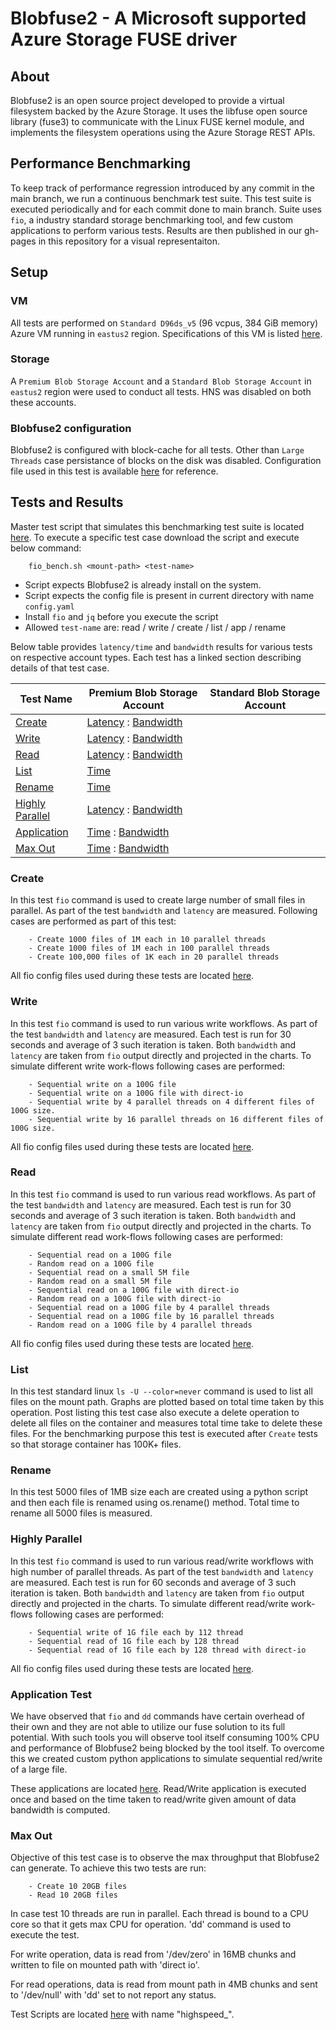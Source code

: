 # Blobfuse2 - A Microsoft supported Azure Storage FUSE driver
## About
Blobfuse2 is an open source project developed to provide a virtual filesystem backed by the Azure Storage. It uses the libfuse open source library (fuse3) to communicate with the Linux FUSE kernel module, and implements the filesystem operations using the Azure Storage REST APIs.

## Performance Benchmarking
To keep track of performance regression introduced by any commit in the main branch, we run a continuous benchmark test suite. This test suite is executed periodically and for each commit done to main branch. Suite uses `fio`, a industry standard storage benchmarking tool, and few custom applications to perform various tests. Results are then published in our gh-pages in this repository for a visual representaiton.

## Setup
### VM
All tests are performed on `Standard D96ds_v5` (96 vcpus, 384 GiB memory) Azure VM running in `eastus2` region. Specifications of this VM is listed [here](https://learn.microsoft.com/en-us/azure/virtual-machines/ddv5-ddsv5-series#ddsv5-series). 

### Storage
A `Premium Blob Storage Account` and a `Standard Blob Storage Account` in `eastus2` region were used to conduct all tests. HNS was disabled on both these accounts.

### Blobfuse2 configuration
Blobfuse2 is configured with block-cache for all tests. Other than `Large Threads` case persistance of blocks on the disk was disabled. Configuration file used in this test is available [here](https://github.com/Azure/azure-storage-fuse/blob/vibhansa/perftestrunner/testdata/config/azure_block_bench.yaml) for reference.


## Tests and Results
Master test script that simulates this benchmarking test suite is located [here](https://github.com/Azure/azure-storage-fuse/tree/vibhansa/perftestrunner/perf_testing/scripts/fio_bench.sh). To execute a specific test case download the script and execute below command:
```
    fio_bench.sh <mount-path> <test-name>
```
- Script expects Blobfuse2 is already install on the system.
- Script expects the config file is present in current directory with name `config.yaml`
- Install `fio` and `jq` before you execute the script
- Allowed `test-name` are: read / write / create / list / app / rename

Below table provides `latency/time` and `bandwidth` results for various tests on respective account types. Each test has a linked section describing details of that test case.


| Test Name | Premium Blob Storage Account | Standard Blob Storage Account |
| ----------- | -------------- | ----------- |
| [Create](https://azure.github.io/azure-storage-fuse/#create)    |  [Latency](https://azure.github.io/azure-storage-fuse/latency/create/) : [Bandwidth](https://azure.github.io/azure-storage-fuse/bandwidth/create/)  |  |
| [Write](https://azure.github.io/azure-storage-fuse/#write)     |  [Latency](https://azure.github.io/azure-storage-fuse/latency/write/) : [Bandwidth](https://azure.github.io/azure-storage-fuse/bandwidth/write/)   | |
| [Read](https://azure.github.io/azure-storage-fuse/#read)     |  [Latency](https://azure.github.io/azure-storage-fuse/latency/read/) : [Bandwidth](https://azure.github.io/azure-storage-fuse/bandwidth/read/)    | |
| [List](https://azure.github.io/azure-storage-fuse/#list)      |  [Time](https://azure.github.io/azure-storage-fuse/time/list/)         |     |
| [Rename](https://azure.github.io/azure-storage-fuse/#rename)    |  [Time](https://azure.github.io/azure-storage-fuse/time/rename/)       |     |
| [Highly Parallel](https://azure.github.io/azure-storage-fuse/#high-parallel) |  [Latency](https://azure.github.io/azure-storage-fuse/latency/highlyparallel/) : [Bandwidth](https://azure.github.io/azure-storage-fuse/bandwidth/highlyparallel/)  | |
| [Application](https://azure.github.io/azure-storage-fuse/#application-test)       |  [Time](https://azure.github.io/azure-storage-fuse/time/app/) : [Bandwidth](https://azure.github.io/azure-storage-fuse/bandwidth/app/) | |
| [Max Out](https://azure.github.io/azure-storage-fuse/#max-out)       |  [Time](https://azure.github.io/azure-storage-fuse/time/highapp/) : [Bandwidth](https://azure.github.io/azure-storage-fuse/bandwidth/highapp/) | |



### Create
In this test `fio` command is used to create large number of small files in parallel. As part of the test `bandwidth` and `latency` are measured. Following cases are performed as part of this test:
```
    - Create 1000 files of 1M each in 10 parallel threads
    - Create 1000 files of 1M each in 100 parallel threads
    - Create 100,000 files of 1K each in 20 parallel threads
```
All fio config files used during these tests are located [here](https://github.com/Azure/azure-storage-fuse/tree/vibhansa/perftestrunner/perf_testing/config/create).

### Write
In this test `fio` command is used to run various write workflows. As part of the test `bandwidth` and `latency` are measured. Each test is run for 30 seconds and average of 3 such iteration is taken. Both `bandwidth` and `latency` are taken from `fio` output directly and projected in the charts. To simulate different write work-flows following cases are performed:
```
    - Sequential write on a 100G file
    - Sequential write on a 100G file with direct-io
    - Sequential write by 4 parallel threads on 4 different files of 100G size.
    - Sequential write by 16 parallel threads on 16 different files of 100G size.
```
All fio config files used during these tests are located [here](https://github.com/Azure/azure-storage-fuse/tree/vibhansa/perftestrunner/perf_testing/config/write).

### Read
In this test `fio` command is used to run various read workflows. As part of the test `bandwidth` and `latency` are measured. Each test is run for 30 seconds and average of 3 such iteration is taken. Both `bandwidth` and `latency` are taken from `fio` output directly and projected in the charts. To simulate different read work-flows following cases are performed:
```
    - Sequential read on a 100G file
    - Random read on a 100G file
    - Sequential read on a small 5M file
    - Random read on a small 5M file
    - Sequential read on a 100G file with direct-io
    - Random read on a 100G file with direct-io
    - Sequential read on a 100G file by 4 parallel threads
    - Sequential read on a 100G file by 16 parallel threads
    - Random read on a 100G file by 4 parallel threads
```
All fio config files used during these tests are located [here](https://github.com/Azure/azure-storage-fuse/tree/vibhansa/perftestrunner/perf_testing/config/read).

### List
In this test standard linux `ls -U --color=never` command is used to list all files on the mount path. Graphs are plotted based on total time taken by this operation. Post listing this test case also execute a delete operation to delete all files on the container and measures total time take to delete these files.
For the benchmarking purpose this test is executed after `Create` tests so that storage container has 100K+ files.

### Rename
In this test 5000 files of 1MB size each are created using a python script and then each file is renamed using os.rename() method. Total time to rename all 5000 files is measured. 

### Highly Parallel
In this test `fio` command is used to run various read/write workflows with high number of parallel threads. As part of the test `bandwidth` and `latency` are measured. Each test is run for 60 seconds and average of 3 such iteration is taken. Both `bandwidth` and `latency` are taken from `fio` output directly and projected in the charts. To simulate different read/write work-flows following cases are performed:
```
    - Sequential write of 1G file each by 112 thread
    - Sequential read of 1G file each by 128 thread
    - Sequential read of 1G file each by 128 thread with direct-io
```
All fio config files used during these tests are located [here](https://github.com/Azure/azure-storage-fuse/tree/vibhansa/perftestrunner/perf_testing/config/high_threads).

### Application Test
We have observed that `fio` and `dd` commands have certain overhead of their own and they are not able to utilize our fuse solution to its full potential. With such tools you will observe tool itself consuming 100% CPU and performance of Blobfuse2 being blocked by the tool itself. To overcome this we created custom python applications to simulate sequential red/write of a large file. 

These applications are located [here](https://github.com/Azure/azure-storage-fuse/tree/vibhansa/perftestrunner/perf_testing/scripts/). 
Read/Write application is executed once and based on the time taken to read/write given amount of data bandwidth is computed. 

### Max Out
Objective of this test case is to observe the max throughput that Blobfuse2 can generate. To achieve this two tests are run:
```
    - Create 10 20GB files
    - Read 10 20GB files
```

In case test 10 threads are run in parallel. Each thread is bound to a CPU core so that it gets max CPU for operation. 'dd' command is used to execute the test.

For write operation, data is read from '/dev/zero' in 16MB chunks and written to file on mounted path with 'direct io'. 

For read operations, data is read from mount path in 4MB chunks and sent to '/dev/null' with 'dd' set to not report any status. 

Test Scripts are located [here](https://github.com/Azure/azure-storage-fuse/tree/vibhansa/perftestrunner/perf_testing/scripts/) with name "highspeed_".
